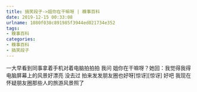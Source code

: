 ```yaml
---
title: 搞笑段子->姐你在干嘛呀 | 糗事百科
date: 2019-12-15 00:33:08
urlname: 1080f038c891985f3944ed021734e352
tags: 
- 糗事百科
categories:
- 糗事百科
- 搞笑段子
---
```

一大早看到同事拿着手机对着电脑拍拍拍  我问  姐你在干嘛呀？她回：我觉得我得电脑屏幕上的风景好漂亮   没去过   拍来发发朋友圈也好呀[惊讶][惊讶] 好吧  我现在怀疑朋友圈那些人的旅游风景照了


